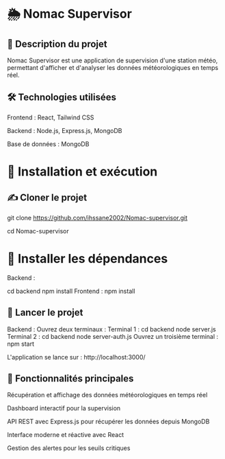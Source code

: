 # 🌦️  Nomac Supervisor

## 📌 Description du projet

Nomac Supervisor est une application de supervision d'une station météo, permettant d'afficher et d'analyser les données météorologiques en temps réel.

## 🛠️ Technologies utilisées

Frontend : React, Tailwind CSS 

Backend : Node.js, Express.js, MongoDB

Base de données : MongoDB 

# 📝 Installation et exécution

## ✍️ Cloner le projet

git clone https://github.com/ihssane2002/Nomac-supervisor.git

cd Nomac-supervisor

# 🔄 Installer les dépendances

Backend :

cd backend
npm install
Frontend :
npm install

## 🚀 Lancer le projet

Backend :
Ouvrez deux terminaux :
Terminal 1 :
cd backend
node server.js
Terminal 2 :
cd backend
node server-auth.js
Ouvrez un troisième terminal :
npm start

L'application se lance sur : http://localhost:3000/

## 🌟 Fonctionnalités principales

Récupération et affichage des données météorologiques en temps réel

Dashboard interactif pour la supervision

API REST avec Express.js pour récupérer les données depuis MongoDB

Interface moderne et réactive avec React

Gestion des alertes pour les seuils critiques



